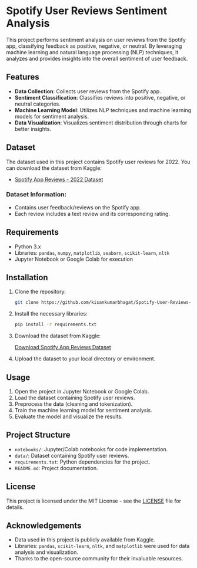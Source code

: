# Spotify User Reviews Sentiment Analysis

This project performs sentiment analysis on user reviews from the Spotify app, classifying feedback as positive, negative, or neutral. By leveraging machine learning and natural language processing (NLP) techniques, it analyzes and provides insights into the overall sentiment of user feedback.

## Features

- **Data Collection**: Collects user reviews from the Spotify app.
- **Sentiment Classification**: Classifies reviews into positive, negative, or neutral categories.
- **Machine Learning Model**: Utilizes NLP techniques and machine learning models for sentiment analysis.
- **Data Visualization**: Visualizes sentiment distribution through charts for better insights.

## Dataset

The dataset used in this project contains Spotify user reviews for 2022. You can download the dataset from Kaggle:

- [Spotify App Reviews - 2022 Dataset](https://www.kaggle.com/datasets/mfaaris/spotify-app-reviews-2022?resource=download)

### Dataset Information:
- Contains user feedback/reviews on the Spotify app.
- Each review includes a text review and its corresponding rating.

## Requirements

- Python 3.x
- Libraries: `pandas`, `numpy`, `matplotlib`, `seaborn`, `scikit-learn`, `nltk`
- Jupyter Notebook or Google Colab for execution

## Installation

1. Clone the repository:

    ```bash
    git clone https://github.com/kisankumarbhagat/Spotify-User-Reviews-Sentiment-Analysis.git
    ```

2. Install the necessary libraries:

    ```bash
    pip install -r requirements.txt
    ```

3. Download the dataset from Kaggle:

    [Download Spotify App Reviews Dataset](https://www.kaggle.com/datasets/mfaaris/spotify-app-reviews-2022?resource=download)

4. Upload the dataset to your local directory or environment.

## Usage

1. Open the project in Jupyter Notebook or Google Colab.
2. Load the dataset containing Spotify user reviews.
3. Preprocess the data (cleaning and tokenization).
4. Train the machine learning model for sentiment analysis.
5. Evaluate the model and visualize the results.

## Project Structure

- `notebooks/`: Jupyter/Colab notebooks for code implementation.
- `data/`: Dataset containing Spotify user reviews.
- `requirements.txt`: Python dependencies for the project.
- `README.md`: Project documentation.

## License

This project is licensed under the MIT License - see the [LICENSE](LICENSE) file for details.

## Acknowledgements

- Data used in this project is publicly available from Kaggle.
- Libraries: `pandas`, `scikit-learn`, `nltk`, and `matplotlib` were used for data analysis and visualization.
- Thanks to the open-source community for their invaluable resources.

